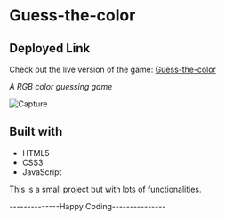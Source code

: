 # Guess-the-color

## Deployed Link

Check out the live version of the game: <a href="https://rajan624.github.io/Guess-the-color/" target="_blank">Guess-the-color</a>

*A RGB color guessing game*

![Capture](https://user-images.githubusercontent.com/60213161/134470894-78faa10a-8509-49a5-8423-46b5b52ddb9e.PNG)


## Built with
- HTML5
- CSS3
- JavaScript

This is a small project but with lots of functionalities.

--------------Happy Coding---------------
